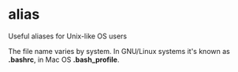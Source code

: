 # alias
Useful aliases for Unix-like OS users

The file name varies by system. In GNU/Linux systems it's known as **.bashrc**, in Mac OS **.bash_profile**.
